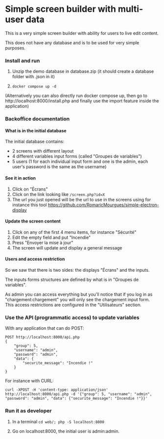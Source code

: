 # Simple screen builder with multi-user data

This is a very simple screen builder with ability for users to live edit content.

This does not have any database and is to be used for very simple purposes.

### Install and run

1. Unzip the demo database in database.zip (it should create a database folder with .json in it)

2. `docker compose up -d`

(Alternatively you can also directly run docker compose up, then go to http://localhost:8000/install.php and finally use the import feature inside the application)

### Backoffice documentation

#### What is in the initial database

The initial database contains:

- 2 screens with different layout
- 4 different variables input forms (called "Groupes de variables")
- 5 users (1 for each individual input form and one is the admin, each user's password is the same as the username)

#### See it in action

1. Click on "Écrans"
2. Click on the link looking like `/screen.php?id=X`
3. The url you just opened will be the url to use in the screens using for instance this tool https://github.com/RomaricMourgues/simple-electron-display

#### Update the screen content

1. Click on any of the first 4 menu items, for instance "Sécurité"
2. Edit the empty field and put "Incendie"
3. Press "Envoyer la mise à jour"
4. The screen will update and display a general message

#### Users and access restriction

So we saw that there is two sides: the displays "Écrans" and the inputs.

The inputs forms structures are defined by what is in "Groupes de variables".

As admin you can access everything but you'll notice that if you log in as "chargement:chargement" you will only see the chargement input form. This access restrictions are configured in the "Utilisateurs" section.

### Use the API (programmatic access) to update variables

With any application that can do POST:

```
POST http://localhost:8000/api.php
{
    "group": 5,
    "username": "admin",
    "password": "admin",
    "data": {
        "securite_message": "Incendie !"
    }
}
```

For instance with CURL:

`curl -XPOST -H 'content-type: application/json' http://localhost:8000/api.php -d '{"group": 5, "username": "admin", "password": "admin", "data": {"securite_message": "Incendie !"}}'`

### Run it as developer

1. In a terminal `cd web/; php -S localhost:8000`

2. Go on localhost:8000, the initial user is admin:admin.
